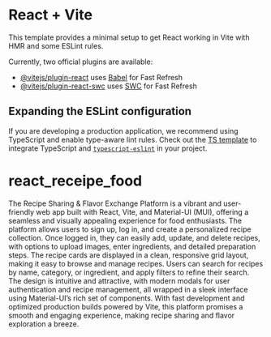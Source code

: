 # React + Vite

This template provides a minimal setup to get React working in Vite with HMR and some ESLint rules.

Currently, two official plugins are available:

- [@vitejs/plugin-react](https://github.com/vitejs/vite-plugin-react/blob/main/packages/plugin-react/README.md) uses [Babel](https://babeljs.io/) for Fast Refresh
- [@vitejs/plugin-react-swc](https://github.com/vitejs/vite-plugin-react-swc) uses [SWC](https://swc.rs/) for Fast Refresh

## Expanding the ESLint configuration

If you are developing a production application, we recommend using TypeScript and enable type-aware lint rules. Check out the [TS template](https://github.com/vitejs/vite/tree/main/packages/create-vite/template-react-ts) to integrate TypeScript and [`typescript-eslint`](https://typescript-eslint.io) in your project.
# react_receipe_food
The Recipe Sharing & Flavor Exchange Platform is a vibrant and user-friendly web app built with React, Vite, and Material-UI (MUI), offering a seamless and visually appealing experience for food enthusiasts. The platform allows users to sign up, log in, and create a personalized recipe collection. Once logged in, they can easily add, update, and delete recipes, with options to upload images, enter ingredients, and detailed preparation steps. The recipe cards are displayed in a clean, responsive grid layout, making it easy to browse and manage recipes. Users can search for recipes by name, category, or ingredient, and apply filters to refine their search. The design is intuitive and attractive, with modern modals for user authentication and recipe management, all wrapped in a sleek interface using Material-UI’s rich set of components. With fast development and optimized production builds powered by Vite, this platform promises a smooth and engaging experience, making recipe sharing and flavor exploration a breeze.
